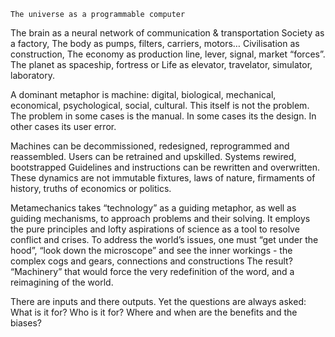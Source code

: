 	The universe as a programmable computer
The brain as a neural network of communication & transportation
Society as a factory, 
The body as pumps, filters, carriers, motors…
Civilisation as construction, 
The economy as production line, lever, signal, market “forces”.
The planet as spaceship, fortress or 
Life as elevator, travelator, simulator, laboratory.

A dominant metaphor is machine: digital, biological, mechanical, economical, psychological, social, cultural. This itself is not the problem. The problem in some cases is the manual. In some cases its the design. In other cases its user error.

Machines can be decommissioned, redesigned, reprogrammed and reassembled. Users can be retrained and upskilled. Systems rewired, bootstrapped  Guidelines and instructions can be rewritten and overwritten. These dynamics are not immutable fixtures, laws of nature, firmaments of history, truths of economics or politics.

 Metamechanics takes “technology” as a guiding metaphor, as well as guiding mechanisms, to approach problems and their solving. It employs the pure principles and lofty aspirations of science as a tool to resolve conflict and crises. To address the world’s issues, one must “get under the hood”, “look down the microscope” and see the inner workings - the complex cogs and gears, connections and constructions
The result? “Machinery” that would force the very redefinition of the word, and a reimagining of the world.

There are inputs and there outputs. Yet the questions are always asked: What is it for? Who is it for? Where and when are the benefits and the biases?